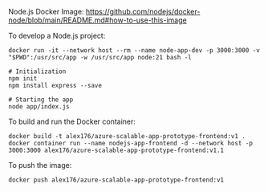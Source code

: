 Node.js Docker Image: https://github.com/nodejs/docker-node/blob/main/README.md#how-to-use-this-image

To develop a Node.js project:
```
docker run -it --network host --rm --name node-app-dev -p 3000:3000 -v "$PWD":/usr/src/app -w /usr/src/app node:21 bash -l

# Initialization
npm init
npm install express --save

# Starting the app
node app/index.js
```



To build and run the Docker container:
```
docker build -t alex176/azure-scalable-app-prototype-frontend:v1 .
docker container run --name nodejs-app-frontend -d --network host -p 3000:3000 alex176/azure-scalable-app-prototype-frontend:v1.1
```

To push the image:
```
docker push alex176/azure-scalable-app-prototype-frontend:v1
```


